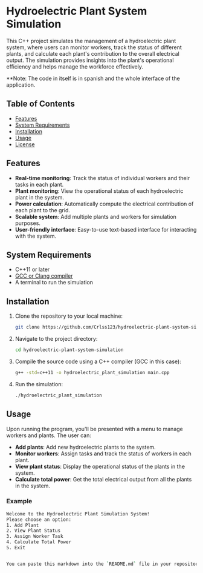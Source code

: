 # Hydroelectric Plant System Simulation

This C++ project simulates the management of a hydroelectric plant system, where users can monitor workers, track the status of different plants, and calculate each plant's contribution to the overall electrical output. The simulation provides insights into the plant's operational efficiency and helps manage the workforce effectively.

**Note: The code in itself is in spanish and the whole interface of the application.

## Table of Contents

- [Features](#features)
- [System Requirements](#system-requirements)
- [Installation](#installation)
- [Usage](#usage)
- [License](#license)

## Features

- **Real-time monitoring**: Track the status of individual workers and their tasks in each plant.
- **Plant monitoring**: View the operational status of each hydroelectric plant in the system.
- **Power calculation**: Automatically compute the electrical contribution of each plant to the grid.
- **Scalable system**: Add multiple plants and workers for simulation purposes.
- **User-friendly interface**: Easy-to-use text-based interface for interacting with the system.

## System Requirements

- C++11 or later
- [GCC or Clang compiler](https://code.visualstudio.com/docs/languages/cpp#_install-a-compiler)
- A terminal to run the simulation

## Installation

1. Clone the repository to your local machine:

    ```bash
    git clone https://github.com/Crlss123/hydroelectric-plant-system-simulation.git
    ```

2. Navigate to the project directory:

    ```bash
    cd hydroelectric-plant-system-simulation
    ```

3. Compile the source code using a C++ compiler (GCC in this case):

    ```bash
    g++ -std=c++11 -o hydroelectric_plant_simulation main.cpp
    ```

4. Run the simulation:

    ```bash
    ./hydroelectric_plant_simulation
    ```

## Usage

Upon running the program, you'll be presented with a menu to manage workers and plants. The user can:

- **Add plants**: Add new hydroelectric plants to the system.
- **Monitor workers**: Assign tasks and track the status of workers in each plant.
- **View plant status**: Display the operational status of the plants in the system.
- **Calculate total power**: Get the total electrical output from all the plants in the system.

### Example

```bash
Welcome to the Hydroelectric Plant Simulation System!
Please choose an option:
1. Add Plant
2. View Plant Status
3. Assign Worker Task
4. Calculate Total Power
5. Exit


You can paste this markdown into the `README.md` file in your repository, and it should render properly on GitHub. Let me know if you'd like any adjustments!
